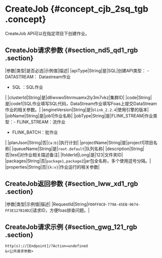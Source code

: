 # CreateJob {#concept_cjb_2sq_tgb .concept}

CreateJob API可以在指定项目下创建作业。

## CreateJob请求参数 {#section_nd5_qd1_rgb .section}

|参数|类型|是否必选|示例值|描述|
|apiType|String|是|SQL|创建API类型： -   DATASTREAM： Datastream作业
-   SQL ：SQL作业

|
|clusterId|String|是|d6wxwo5tnrmuamx2ly3m7vkz|集群ID|
|code|String|是|code1|SQL作业填写SQL代码，DataStream作业填写Foas上提交DataStream作业的相关参数。|
|engineVersion|String|是|``blink_2.2.4``|使用引擎的版本|
|jobName|String|是|job1|作业名称|
|jobType|String|是|FLINK\_STREAM|作业类型：-   FLINK\_STREAM：流作业
-   FLINK\_BATCH：批作业

|
|planJson|String|否|`{a:b}`|执行计划|
|projectName|String|是|project1|项目名称|
|queueName|String|是|`root.default`|队列名称|
|description|String|否|test|对作业相关描述备注|
|folderId|Long|是|123|文件夹ID|
|packages|String|否|`package1,package2`|jar包全名称，多个使用逗号分隔。|
|properties|String|否|`{k:v}`|作业运行的相关参数|

## CreateJob返回参数 {#section_lww_xd1_rgb .section}

|参数|类型|示例值|描述|
|RequestId|String|`FD0FF8C0-779A-45EB-9674-FF3E127B10D2`|请求ID，方便foas排查问题。|

## CreateJob请求示例 {#section_gwg_121_rgb .section}

```
http(s)://[Endpoint]/?Action=undefined
&<公共请求参数>
```

